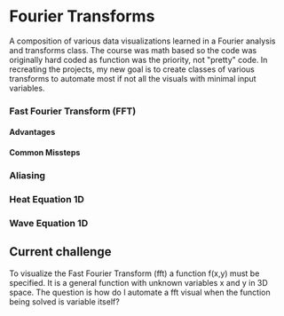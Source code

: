 # Fourier Transforms

A composition of various data visualizations learned in a Fourier analysis and transforms class. The course was math based so the code was originally hard coded as function was the priority, not "pretty" code. In recreating the projects, my new goal is to create classes of various transforms to automate most if not all the visuals with minimal input variables. 

### Fast Fourier Transform (FFT)
#### Advantages 
#### Common Missteps 

### Aliasing

### Heat Equation 1D

### Wave Equation 1D

## Current challenge
To visualize the Fast Fourier Transform (fft) a function f(x,y) must be specified. It is a general function with unknown variables x and y in 3D space.   The question is how do I automate a fft visual when the function being solved is variable itself?

